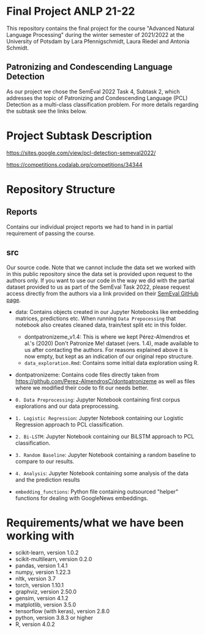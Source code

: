 # Final Project ANLP 21-22


This repository contains the final project for the course "Advanced Natural Language Processing" during the winter semester of 2021/2022 at the University of Potsdam by Lara Pfennigschmidt, Laura Riedel and Antonia Schmidt.

## Patronizing and Condescending Language Detection

As our project we chose the SemEval 2022 Task 4, Subtask 2, which addresses the topic of Patronizing and Condescending Language (PCL) Detection as a multi-class classification problem. For more details regarding the subtask see the links below.


# Project Subtask Description
https://sites.google.com/view/pcl-detection-semeval2022/

https://competitions.codalab.org/competitions/34344

# Repository Structure

## Reports
Contains our individual project reports we had to hand in in partial requirement of passing the course.

## src
Our source code. 
Note that we cannot include the data set we worked with in this public repository since the data set is provided upon request to the authors only. If you want to use our code in the way we did with the partial dataset provided to us as part of the SemEval Task 2022, please request access directly from the authors via a link provided on their [SemEval GitHub page](https://github.com/Perez-AlmendrosC/dontpatronizeme "dontpatronizeme SemEval 2022").

- data: Contains objects created in our Jupyter Notebooks like embedding matrices, predictions etc. When running `Data Prepocessing` that notebook also creates cleaned data, train/test split etc in this folder.
	- dontpatronizeme_v1.4: This is where we kept Pérez-Almendros et al.'s (2020) Don't Patronize Me! dataset (vers. 1.4), made available to us after contacting the authors. For reasons explained above it is now empty, but kept as an indication of our original repo structure.
  - `data_exploration.Rmd`: Contains some initial data exploration using R.

- dontpatronizeme: Contains code files directly taken from https://github.com/Perez-AlmendrosC/dontpatronizeme as well as files where we modified their code to fit our needs better.
- `0. Data Preprocessing`: Jupyter Notebook containing first corpus explorations and our data preprocessing.
- `1. Logistic Regression`: Jupyter Notebook containing our Logistic Regression approach to PCL classification.
- `2. Bi-LSTM`: Jupyter Notebook containing our BiLSTM approach to PCL classification.
- `3. Random Baseline`: Jupyter Notebook containing a random baseline to compare to our results.
- `4. Analysis`: Jupyter Notebook containing some analysis of the data and the prediction results
- `embedding_functions`: Python file containing outsourced "helper" functions for dealing with GoogleNews embeddings.

# Requirements/what we have been working with
- scikit-learn, version 1.0.2
- scikit-multilearn, version 0.2.0
- pandas, version 1.4.1
- numpy, version 1.22.3
- nltk, version 3.7
- torch, version 1.10.1
- graphviz, version 2.50.0
- gensim, version 4.1.2
- matplotlib, version 3.5.0
- tensorflow (with keras), version 2.8.0
- python, version 3.8.3 or higher
- R, version 4.0.2
